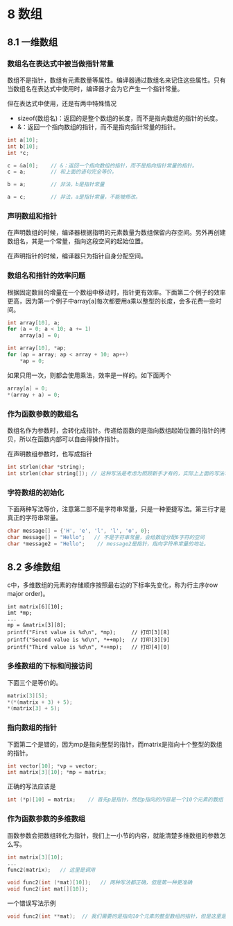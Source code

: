 # 8 数组

## 8.1 一维数组

### 数组名在表达式中被当做指针常量

数组不是指针，数组有元素数量等属性。编译器通过数组名来记住这些属性。只有当数组名在表达式中使用时，编译器才会为它产生一个指针常量。

但在表达式中使用，还是有两中特殊情况

- sizeof(数组名)：返回的是整个数组的长度，而不是指向数组的指针的长度。
- &：返回一个指向数组的指针，而不是指向指针常量的指针。

```c
int a[10];
int b[10];
int *c;

c = &a[0];    // &：返回一个指向数组的指针，而不是指向指针常量的指针。
c = a;        // 和上面的语句完全等价。

b = a;        // 非法，b是指针常量

a = c;        // 非法，a是指针常量，不能被修改。
```

### 声明数组和指针

在声明数组的时候，编译器根据指明的元素数量为数组保留内存空间。另外再创建数组名，其是一个常量，指向这段空间的起始位置。

在声明指针的时候，编译器只为指针自身分配空间。

### 数组名和指针的效率问题

根据固定数目的增量在一个数组中移动时，指针更有效率。下面第二个例子的效率更高，因为第一个例子中array[a]每次都要用a乘以整型的长度，会多花费一些时间。

```c
int array[10], a;
for (a = 0; a < 10; a += 1)
    array[a] = 0;
```

```c
int array[10], *ap;
for (ap = array; ap < array + 10; ap++)
    *ap = 0;
```

如果只用一次，则都会使用乘法，效率是一样的。如下面两个

```c
array[a] = 0;
*(array + a) = 0;
```

### 作为函数参数的数组名

数组名作为参数时，会转化成指针。传递给函数的是指向数组起始位置的指针的拷贝，所以在函数内部可以自由得操作指针。

在声明数组参数时，也写成指针

```c
int strlen(char *string);
int strlen(char string[]); // 这种写法是考虑为照顾新手才有的，实际上上面的写法才最准确，因数这里的参数就只指针。
```

### 字符数组的初始化

下面两种写法等价，注意第二部不是字符串常量，只是一种便捷写法。第三行才是真正的字符串常量。

```c
char message[] = {'H', 'e', 'l', 'l', 'o', 0};
char message[] = "Hello";   // 不是字符串常量，会给数组分配6字符的空间
char *message2 = "Hello";    // message2是指针，指向字符串常量的地址。
```

## 8.2 多维数组

c中，多维数组的元素的存储顺序按照最右边的下标率先变化，称为行主序(row major order)。

```
int matrix[6][10];
imt *mp;
...
mp = &matrix[3][8];
printf("First value is %d\n", *mp);     // 打印[3][8]
printf("Second value is %d\n", *++mp);  // 打印[3][9]
printf("Third value is %d\n", *++mp);   // 打印[4][0]
```

### 多维数组的下标和间接访问

下面三个是等价的。

```c
matrix[3][5];
*(*(matrix + 3) + 5);
*(matrix[3] + 5);
```

### 指向数组的指针

下面第二个是错的，因为mp是指向整型的指针，而matrix是指向十个整型的数组的指针。

```c
int vector[10]; *vp = vector;
int matrix[3][10]; *mp = matrix;
```

正确的写法应该是

```c
int (*p)[10] = matrix;    // 首先p是指针，然后p指向的内容是一个10个元素的数组
```

### 作为函数参数的多维数组

函数参数会把数组转化为指针，我们上一小节的内容，就能清楚多维数组的参数怎么写。

```c
int matrix[3][10];
...
func2(matrix);   // 这里是调用

void func2(int (*mat)[10]);   // 两种写法都正确，但是第一种更准确
void func2(int mat[][10]);
```

一个错误写法示例

```c
void func2(int **mat);  // 我们需要的是指向10个元素的整型数组的指针，但是这里是指向指针的指针。
```